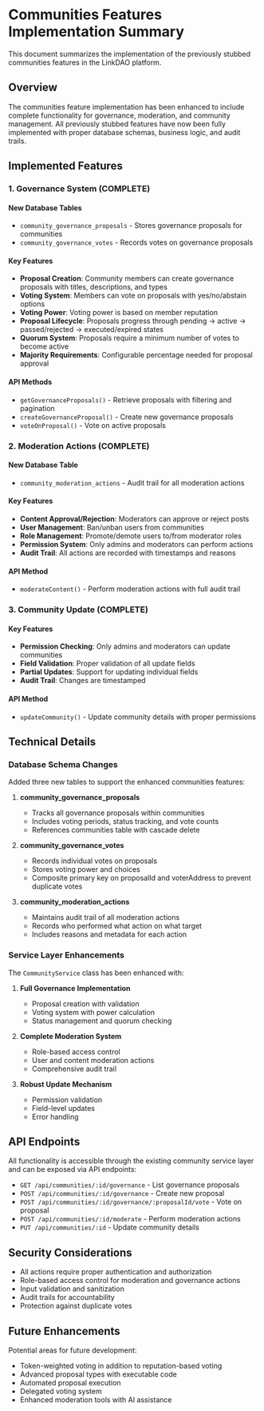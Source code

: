 # Communities Features Implementation Summary

This document summarizes the implementation of the previously stubbed communities features in the LinkDAO platform.

## Overview

The communities feature implementation has been enhanced to include complete functionality for governance, moderation, and community management. All previously stubbed features have now been fully implemented with proper database schemas, business logic, and audit trails.

## Implemented Features

### 1. Governance System (COMPLETE)

#### New Database Tables
- `community_governance_proposals` - Stores governance proposals for communities
- `community_governance_votes` - Records votes on governance proposals

#### Key Features
- **Proposal Creation**: Community members can create governance proposals with titles, descriptions, and types
- **Voting System**: Members can vote on proposals with yes/no/abstain options
- **Voting Power**: Voting power is based on member reputation
- **Proposal Lifecycle**: Proposals progress through pending → active → passed/rejected → executed/expired states
- **Quorum System**: Proposals require a minimum number of votes to become active
- **Majority Requirements**: Configurable percentage needed for proposal approval

#### API Methods
- `getGovernanceProposals()` - Retrieve proposals with filtering and pagination
- `createGovernanceProposal()` - Create new governance proposals
- `voteOnProposal()` - Vote on active proposals

### 2. Moderation Actions (COMPLETE)

#### New Database Table
- `community_moderation_actions` - Audit trail for all moderation actions

#### Key Features
- **Content Approval/Rejection**: Moderators can approve or reject posts
- **User Management**: Ban/unban users from communities
- **Role Management**: Promote/demote users to/from moderator roles
- **Permission System**: Only admins and moderators can perform actions
- **Audit Trail**: All actions are recorded with timestamps and reasons

#### API Method
- `moderateContent()` - Perform moderation actions with full audit trail

### 3. Community Update (COMPLETE)

#### Key Features
- **Permission Checking**: Only admins and moderators can update communities
- **Field Validation**: Proper validation of all update fields
- **Partial Updates**: Support for updating individual fields
- **Audit Trail**: Changes are timestamped

#### API Method
- `updateCommunity()` - Update community details with proper permissions

## Technical Details

### Database Schema Changes

Added three new tables to support the enhanced communities features:

1. **community_governance_proposals**
   - Tracks all governance proposals within communities
   - Includes voting periods, status tracking, and vote counts
   - References communities table with cascade delete

2. **community_governance_votes**
   - Records individual votes on proposals
   - Stores voting power and choices
   - Composite primary key on proposalId and voterAddress to prevent duplicate votes

3. **community_moderation_actions**
   - Maintains audit trail of all moderation actions
   - Records who performed what action on what target
   - Includes reasons and metadata for each action

### Service Layer Enhancements

The `CommunityService` class has been enhanced with:

1. **Full Governance Implementation**
   - Proposal creation with validation
   - Voting system with power calculation
   - Status management and quorum checking

2. **Complete Moderation System**
   - Role-based access control
   - User and content moderation actions
   - Comprehensive audit trail

3. **Robust Update Mechanism**
   - Permission validation
   - Field-level updates
   - Error handling

## API Endpoints

All functionality is accessible through the existing community service layer and can be exposed via API endpoints:

- `GET /api/communities/:id/governance` - List governance proposals
- `POST /api/communities/:id/governance` - Create new proposal
- `POST /api/communities/:id/governance/:proposalId/vote` - Vote on proposal
- `POST /api/communities/:id/moderate` - Perform moderation actions
- `PUT /api/communities/:id` - Update community details

## Security Considerations

- All actions require proper authentication and authorization
- Role-based access control for moderation and governance actions
- Input validation and sanitization
- Audit trails for accountability
- Protection against duplicate votes

## Future Enhancements

Potential areas for future development:
- Token-weighted voting in addition to reputation-based voting
- Advanced proposal types with executable code
- Automated proposal execution
- Delegated voting system
- Enhanced moderation tools with AI assistance